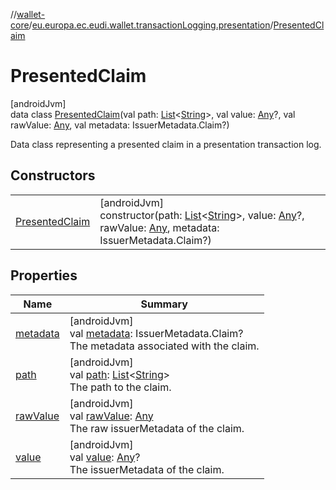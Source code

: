 //[wallet-core](../../../index.md)/[eu.europa.ec.eudi.wallet.transactionLogging.presentation](../index.md)/[PresentedClaim](index.md)

# PresentedClaim

[androidJvm]\
data class [PresentedClaim](index.md)(val path: [List](https://kotlinlang.org/api/latest/jvm/stdlib/kotlin-stdlib/kotlin.collections/-list/index.html)&lt;[String](https://kotlinlang.org/api/latest/jvm/stdlib/kotlin-stdlib/kotlin/-string/index.html)&gt;, val value: [Any](https://kotlinlang.org/api/latest/jvm/stdlib/kotlin-stdlib/kotlin/-any/index.html)?, val rawValue: [Any](https://kotlinlang.org/api/latest/jvm/stdlib/kotlin-stdlib/kotlin/-any/index.html), val metadata: IssuerMetadata.Claim?)

Data class representing a presented claim in a presentation transaction log.

## Constructors

| | |
|---|---|
| [PresentedClaim](-presented-claim.md) | [androidJvm]<br>constructor(path: [List](https://kotlinlang.org/api/latest/jvm/stdlib/kotlin-stdlib/kotlin.collections/-list/index.html)&lt;[String](https://kotlinlang.org/api/latest/jvm/stdlib/kotlin-stdlib/kotlin/-string/index.html)&gt;, value: [Any](https://kotlinlang.org/api/latest/jvm/stdlib/kotlin-stdlib/kotlin/-any/index.html)?, rawValue: [Any](https://kotlinlang.org/api/latest/jvm/stdlib/kotlin-stdlib/kotlin/-any/index.html), metadata: IssuerMetadata.Claim?) |

## Properties

| Name | Summary |
|---|---|
| [metadata](metadata.md) | [androidJvm]<br>val [metadata](metadata.md): IssuerMetadata.Claim?<br>The metadata associated with the claim. |
| [path](path.md) | [androidJvm]<br>val [path](path.md): [List](https://kotlinlang.org/api/latest/jvm/stdlib/kotlin-stdlib/kotlin.collections/-list/index.html)&lt;[String](https://kotlinlang.org/api/latest/jvm/stdlib/kotlin-stdlib/kotlin/-string/index.html)&gt;<br>The path to the claim. |
| [rawValue](raw-value.md) | [androidJvm]<br>val [rawValue](raw-value.md): [Any](https://kotlinlang.org/api/latest/jvm/stdlib/kotlin-stdlib/kotlin/-any/index.html)<br>The raw issuerMetadata of the claim. |
| [value](value.md) | [androidJvm]<br>val [value](value.md): [Any](https://kotlinlang.org/api/latest/jvm/stdlib/kotlin-stdlib/kotlin/-any/index.html)?<br>The issuerMetadata of the claim. |
